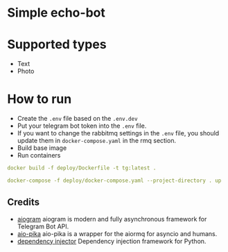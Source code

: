 # Simple echo-bot

# Supported types
* Text
* Photo

# How to run
* Create the `.env` file based on the `.env.dev`
* Put your telegram bot token into the `.env` file.
* If you want to change the rabbitmq settings in the `.env` file, you should update them in `docker-compose.yaml` in the rmq section.
* Build base image
* Run containers

```yaml
docker build -f deploy/Dockerfile -t tg:latest .
```
```yaml
docker-compose -f deploy/docker-compose.yaml --project-directory . up
```

## Credits
* [aiogram][aiogram] aiogram is modern and fully asynchronous framework for Telegram Bot API.
* [aio-pika][aio-pika] aio-pika is a wrapper for the aiormq for asyncio and humans.
* [dependency injector][dependency-injector] Dependency injection framework for Python.

[aiogram]: https://aiogram.dev
[dependency-injector]: https://python-dependency-injector.ets-labs.org
[aio-pika]: https://aio-pika.readthedocs.io/en/latest/index.html